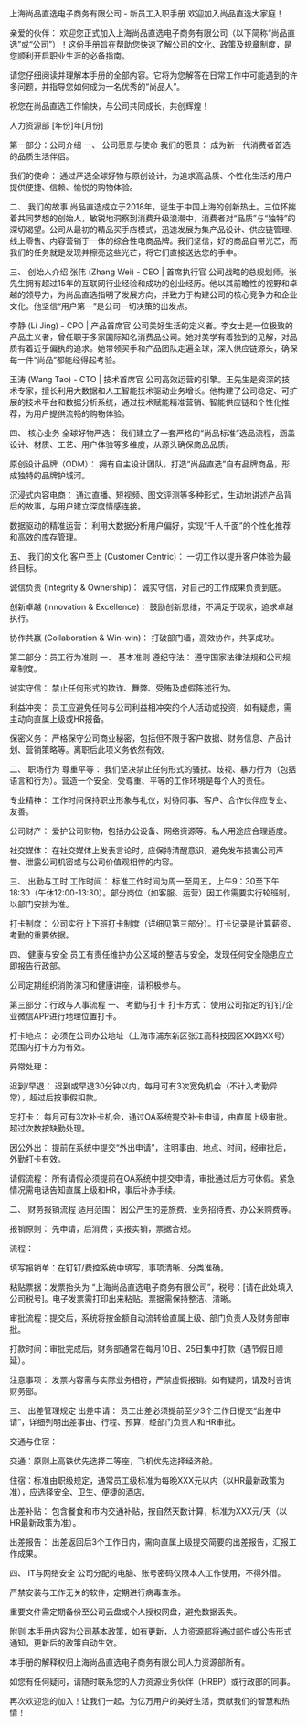 上海尚品直选电子商务有限公司 - 新员工入职手册
欢迎加入尚品直选大家庭！

亲爱的伙伴：
欢迎您正式加入上海尚品直选电子商务有限公司（以下简称“尚品直选”或“公司”）！这份手册旨在帮助您快速了解公司的文化、政策及规章制度，是您顺利开启职业生涯的必备指南。

请您仔细阅读并理解本手册的全部内容。它将为您解答在日常工作中可能遇到的许多问题，并指导您如何成为一名优秀的“尚品人”。

祝您在尚品直选工作愉快，与公司共同成长，共创辉煌！

人力资源部
[年份]年[月份]

第一部分：公司介绍
一、 公司愿景与使命
我们的愿景： 成为新一代消费者首选的品质生活伴侣。

我们的使命： 通过严选全球好物与原创设计，为追求高品质、个性化生活的用户提供便捷、信赖、愉悦的购物体验。

二、 我们的故事
尚品直选成立于2018年，诞生于中国上海的创新热土。三位怀揣着共同梦想的创始人，敏锐地洞察到消费升级浪潮中，消费者对“品质”与“独特”的深切渴望。公司从最初的精品买手店模式，迅速发展为集产品设计、供应链管理、线上零售、内容营销于一体的综合性电商品牌。我们坚信，好的商品自带光芒，而我们的任务就是发现并擦亮这些光芒，将它们直接送达您的手中。

三、 创始人介绍
张伟 (Zhang Wei) - CEO | 首席执行官
公司战略的总规划师。张先生拥有超过15年的互联网行业经验和成功的创业经历。他以其前瞻性的视野和卓越的领导力，为尚品直选指明了发展方向，并致力于构建公司的核心竞争力和企业文化。他坚信“用户第一”是公司一切决策的出发点。

李静 (Li Jing) - CPO | 产品首席官
公司美好生活的定义者。李女士是一位极致的产品主义者，曾任职于多家国际知名消费品公司。她对美学有着独到的见解，对品质有着近乎偏执的追求。她带领买手和产品团队走遍全球，深入供应链源头，确保每一件“尚品”都能经得起考验。

王涛 (Wang Tao) - CTO | 技术首席官
公司高效运营的引擎。王先生是资深的技术专家，擅长利用大数据和人工智能技术驱动业务增长。他构建了公司稳定、可扩展的技术平台和数据分析系统，通过技术赋能精准营销、智能供应链和个性化推荐，为用户提供流畅的购物体验。

四、 核心业务
全球好物严选： 我们建立了一套严格的“尚品标准”选品流程，涵盖设计、材质、工艺、用户体验等多维度，从源头确保商品品质。

原创设计品牌（ODM）： 拥有自主设计团队，打造“尚品直选”自有品牌商品，形成独特的品牌护城河。

沉浸式内容电商： 通过直播、短视频、图文评测等多种形式，生动地讲述产品背后的故事，与用户建立深度情感连接。

数据驱动的精准运营： 利用大数据分析用户偏好，实现“千人千面”的个性化推荐和高效的库存管理。

五、 我们的文化
客户至上 (Customer Centric)： 一切工作以提升客户体验为最终目标。

诚信负责 (Integrity & Ownership)： 诚实守信，对自己的工作成果负责到底。

创新卓越 (Innovation & Excellence)： 鼓励创新思维，不满足于现状，追求卓越执行。

协作共赢 (Collaboration & Win-win)： 打破部门墙，高效协作，共享成功。

第二部分：员工行为准则
一、 基本准则
遵纪守法： 遵守国家法律法规和公司规章制度。

诚实守信： 禁止任何形式的欺诈、舞弊、受贿及虚假陈述行为。

利益冲突： 员工应避免任何与公司利益相冲突的个人活动或投资，如有疑虑，需主动向直属上级或HR报备。

保密义务： 严格保守公司商业秘密，包括但不限于客户数据、财务信息、产品计划、营销策略等。离职后此项义务依然有效。

二、 职场行为
尊重平等： 我们坚决禁止任何形式的骚扰、歧视、暴力行为（包括语言和行为）。营造一个安全、受尊重、平等的工作环境是每个人的责任。

专业精神： 工作时间保持职业形象与礼仪，对待同事、客户、合作伙伴应专业、友善。

公司财产： 爱护公司财物，包括办公设备、网络资源等。私人用途应合理适度。

社交媒体： 在社交媒体上发表言论时，应保持清醒意识，避免发布损害公司声誉、泄露公司机密或与公司价值观相悖的内容。

三、 出勤与工时
工作时间： 标准工作时间为周一至周五，上午9：30至下午18:30（午休12:00-13:30）。部分岗位（如客服、运营）因工作需要实行轮班制，以部门安排为准。

打卡制度： 公司实行上下班打卡制度（详细见第三部分）。打卡记录是计算薪资、考勤的重要依据。

四、 健康与安全
员工有责任维护办公区域的整洁与安全，发现任何安全隐患应立即报告行政部。

公司定期组织消防演习和健康讲座，请积极参与。

第三部分：行政与人事流程
一、 考勤与打卡
打卡方式： 使用公司指定的钉钉/企业微信APP进行地理位置打卡。

打卡地点： 必须在公司办公地址（上海市浦东新区张江高科技园区XX路XX号）范围内打卡方为有效。

异常处理：

迟到/早退： 迟到或早退30分钟以内，每月可有3次宽免机会（不计入考勤异常），超过后按事假扣款。

忘打卡： 每月可有3次补卡机会，通过OA系统提交补卡申请，由直属上级审批。超过次数按缺勤处理。

因公外出： 提前在系统中提交“外出申请”，注明事由、地点、时间，经审批后，外勤打卡有效。

请假流程： 所有请假必须提前在OA系统中提交申请，审批通过后方可休假。紧急情况需电话告知直属上级和HR，事后补办手续。

二、 财务报销流程
适用范围： 因公产生的差旅费、业务招待费、办公采购费等。

报销原则： 先申请，后消费；实报实销，票据合规。

流程：

填写报销单：在钉钉/费控系统中填写，事项清晰、分类准确。

粘贴票据：发票抬头为 “上海尚品直选电子商务有限公司”，税号：[请在此处填入公司税号]。电子发票需打印出来粘贴。票据需保持整洁、清晰。

审批流程：提交后，系统将按金额自动流转给直属上级、部门负责人及财务部审批。

打款时间：审批完成后，财务部通常在每月10日、25日集中打款（遇节假日顺延）。

注意事项： 发票内容需与实际业务相符，严禁虚假报销。如有疑问，请及时咨询财务部。

三、 出差管理规定
出差申请： 员工出差必须提前至少3个工作日提交“出差申请”，详细列明出差事由、行程、预算，经部门负责人和HR审批。

交通与住宿：

交通：原则上高铁优先选择二等座，飞机优先选择经济舱。

住宿：标准由职级规定，通常员工级标准为每晚XXX元以内（以HR最新政策为准），应选择安全、卫生、便捷的酒店。

出差补贴： 包含餐食和市内交通补贴，按自然天数计算，标准为XXX元/天（以HR最新政策为准）。

出差报告： 出差返回后3个工作日内，需向直属上级提交简要的出差报告，汇报工作成果。

四、 IT与网络安全
公司分配的电脑、账号密码仅限本人工作使用，不得外借。

严禁安装与工作无关的软件，定期进行病毒查杀。

重要文件需定期备份至公司云盘或个人授权网盘，避免数据丢失。

附则
本手册内容为公司基本政策，如有更新，人力资源部将通过邮件或公告形式通知，更新后的政策自动生效。

本手册的解释权归上海尚品直选电子商务有限公司人力资源部所有。

如您有任何疑问，请随时联系您的人力资源业务伙伴（HRBP）或行政部的同事。

再次欢迎您的加入！让我们一起，为亿万用户的美好生活，贡献我们的智慧和热情！
